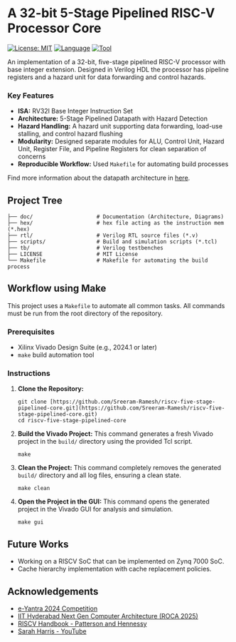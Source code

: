 # A 32-bit 5-Stage Pipelined RISC-V Processor Core

[![License: MIT](https://img.shields.io/badge/License-MIT-yellow.svg)](https://opensource.org/licenses/MIT)
[![Language](https://img.shields.io/badge/Language-Verilog-blue.svg)](./)
[![Tool](https://img.shields.io/badge/Tool-Vivado%202024.1-purple.svg)](./)

An implementation of a 32-bit, five-stage pipelined RISC-V processor with base integer extension. Designed in Verilog HDL the processor has pipeline registers and a hazard unit for data forwarding and control hazards.

### Key Features
* **ISA:** RV32I Base Integer Instruction Set
* **Architecture:** 5-Stage Pipelined Datapath with Hazard Detection
* **Hazard Handling:** A hazard unit supporting data forwarding, load-use stalling, and control hazard flushing
* **Modularity:** Designed separate modules for ALU, Control Unit, Hazard Unit, Register File, and Pipeline Registers for clean separation of concerns
* **Reproducible Workflow:** Used `Makefile` for automating build processes

Find more information about the datapath architecture in [here](/doc/architecture.md).

## Project Tree


```
├── doc/                    # Documentation (Architecture, Diagrams)
├── hex/                    # hex file acting as the instruction mem (*.hex)
├── rtl/                    # Verilog RTL source files (*.v)
├── scripts/                # Build and simulation scripts (*.tcl)
├── tb/                     # Verilog testbenches
├── LICENSE                 # MIT License
└── Makefile                # Makefile for automating the build process
```

## Workflow using Make

This project uses a `Makefile` to automate all common tasks. All commands must be run from the root directory of the repository.

### Prerequisites
* Xilinx Vivado Design Suite (e.g., 2024.1 or later)
* `make` build automation tool

### Instructions

1.  **Clone the Repository:**
    ```shell
    git clone [https://github.com/Sreeram-Ramesh/riscv-five-stage-pipelined-core.git](https://github.com/Sreeram-Ramesh/riscv-five-stage-pipelined-core.git)
    cd riscv-five-stage-pipelined-core
    ```

2.  **Build the Vivado Project:**
    This command generates a fresh Vivado project in the `build/` directory using the provided Tcl script.
    ```shell
    make
    ```

3.  **Clean the Project:**
    This command completely removes the generated `build/` directory and all log files, ensuring a clean state.
    ```shell
    make clean
    ```

4.  **Open the Project in the GUI:**
    This command opens the generated project in the Vivado GUI for analysis and simulation.
    ```shell
    make gui
    ```

## Future Works
- Working on a RISCV SoC that can be implemented on Zynq 7000 SoC.
- Cache hierarchy implementation with cache replacement policies.   

## Acknowledgements

 - [e-Yantra 2024 Competition](https://www.e-yantra.org/)
 - [IIT Hyderabad Next Gen Computer Architecture (ROCA 2025)](https://www.linkedin.com/posts/department-of-cse-iit-hyderabad_roca2025-iithyderabad-intelindia-activity-7353655624469037058-1N_4?utm_source=share&utm_medium=member_ios&rcm=ACoAADkvqGUB94WOdm3s7FTbFnSzMv0dUWeNtaY)
 - [RISCV Handbook - Patterson and Hennessy](https://www.cs.sfu.ca/~ashriram/Courses/CS295/assets/books/HandP_RISCV.pdf)
 - [Sarah Harris - YouTube](https://www.youtube.com/@sarahharris6912)

